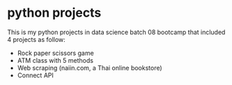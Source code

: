 # python projects
This is my python projects in data science batch 08 bootcamp that included 4 projects as follow:
- Rock paper scissors game
- ATM class with 5 methods
- Web scraping (naiin.com, a Thai online bookstore)
- Connect API
